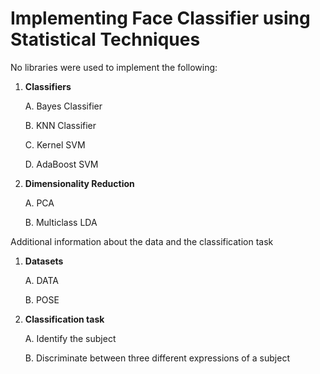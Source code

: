 # Implementing Face Classifier using Statistical Techniques

No libraries were used to implement the following:

1. **Classifiers**

    A. Bayes Classifier 

    B. KNN Classifier

    C. Kernel SVM

    D. AdaBoost SVM

2. **Dimensionality Reduction**

    A. PCA

    B. Multiclass LDA

Additional information about the data and the classification task

1. **Datasets**

    A. DATA

    B. POSE

2. **Classification task**

    A. Identify the subject

    B. Discriminate between three different expressions of a subject
